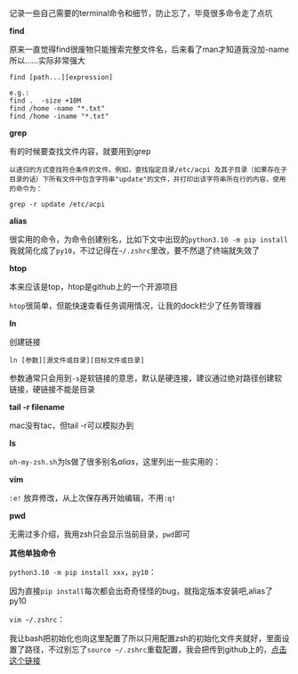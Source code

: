 记录一些自己需要的terminal命令和细节，防止忘了，毕竟很多命令走了点坑



**find**

原来一直觉得find很废物只能搜索完整文件名，后来看了man才知道我没加-name所以……实际非常强大

```shell
find [path...][expression]

e.g.:
find .  -size +10M
find /home -name "*.txt"
find /home -iname "*.txt"
```



**grep**

有的时候要查找文件内容，就要用到grep

```shell
以递归的方式查找符合条件的文件。例如，查找指定目录/etc/acpi 及其子目录（如果存在子目录的话）下所有文件中包含字符串"update"的文件，并打印出该字符串所在行的内容，使用的命令为：

grep -r update /etc/acpi 
```



**alias**

很实用的命令，为命令创建别名，比如下文中出现的`python3.10 -m pip install`我就简化成了`py10`，不过记得在`~/.zshrc`里改，要不然退了终端就失效了



**htop**

本来应该是top，htop是github上的一个开源项目

`htop`很简单，但能快速查看任务调用情况，让我的dock栏少了任务管理器



**ln**

创建链接

```shell
ln [参数][源文件或目录][目标文件或目录]
```

参数通常只会用到`-s`是软链接的意思，默认是硬连接，建议通过绝对路径创建软链接，硬链接不能是目录



**tail -r filename**

mac没有tac，但tail -r可以模拟办到



**ls**

`oh-my-zsh.sh`为ls做了很多别名*alias*，这里列出一些实用的：





**vim**

`:e!` 放弃修改，从上次保存再开始编辑，不用`:q!`



**pwd**

无需过多介绍，我用zsh只会显示当前目录，`pwd`即可



**其他单独命令**

`python3.10 -m pip install xxx`，`py10`：

因为直接`pip install`每次都会出奇奇怪怪的bug，就指定版本安装吧,alias了py10



`vim ~/.zshrc`：

我让bash把初始化也向这里配置了所以只用配置zsh的初始化文件夹就好，里面设置了路径，不过别忘了`source ~/.zshrc`重载配置，我会把传到github上的，[点击这个链接]()